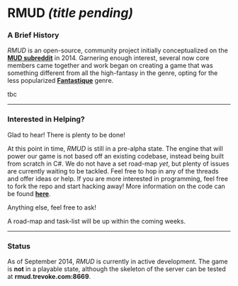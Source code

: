 # RMUD *(title pending)*


### A Brief History
*RMUD* is an open-source, community project initially conceptualized on the __[MUD subreddit](http://reddit.com/r/MUD)__ in 2014. Garnering enough interest, several now core members came together and work began on creating a game that was something different from all the high-fantasy in the genre, opting for the less popularized __[Fantastique](http://en.wikipedia.org/wiki/Fantastique)__ genre.

tbc

---

### Interested in Helping?
Glad to hear! There is plenty to be done! 

At this point in time, *RMUD* is still in a pre-alpha state. The engine that will power our game is not based off an existing codebase, instead being built from scratch in C#. We do not have a set road-map *yet*, but plenty of issues are currently waiting to be tackled. Feel free to hop in any of the threads and offer ideas or help. If you are more interested in programming, feel free to fork the repo and start hacking away! More information on the code can be found __[here](https://github.com/Trevoke/let-us-write-a-mud/issues/2)__.

Anything else, feel free to ask!

A road-map and task-list will be up within the coming weeks.


---

### Status
As of September 2014, *RMUD* is currently in active development. 
The game is **not** in a playable state, although the skeleton
of the server can be tested at **rmud.trevoke.com:8669**.
